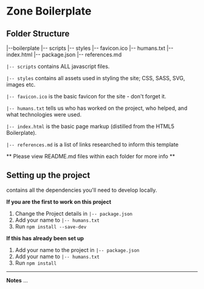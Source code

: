 # Zone Boilerplate #

## Folder Structure


  |--boilerplate
    |-- scripts
    |-- styles
    |-- favicon.ico
    |-- humans.txt
    |-- index.html
    |-- package.json
    |-- references.md

`|-- scripts` contains ALL javascript files.

`|-- styles` contains all assets used in styling the site; CSS, SASS, SVG, images etc.

`|-- favicon.ico` is the basic favicon for the site - don't forget it.

`|-- humans.txt` tells us who has worked on the project, who helped, and what technologies were used.

`|-- index.html` is the basic page markup (distilled from the HTML5 Boilerplate).

`|-- references.md` is a list of links researched to inform this template

** Please view README.md files within each folder for more info **

## Setting up the project
 contains all the dependencies you'll need to  develop locally. 

**If you are the first to work on this project**

1. Change the Project details in `|-- package.json`
2. Add your name to `|-- humans.txt`
3. Run `npm install --save-dev`

**If this has already been set up**

1. Add your name to the project in `|-- package.json`
2. Add your name to `|-- humans.txt`
3. Run `npm install`

_____

**Notes**
...
